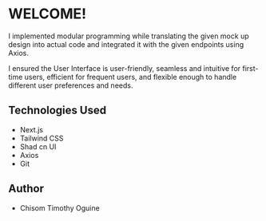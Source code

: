 # WELCOME! 

I implemented modular programming while translating the given mock up design into actual code and integrated it with the given endpoints using Axios.

I ensured the User Interface is user-friendly, seamless and intuitive for first-time users, efficient for frequent users, and flexible enough to handle different user preferences and needs. 

## Technologies Used

- Next.js
- Tailwind CSS
- Shad cn UI
- Axios
- Git

## Author

- Chisom Timothy Oguine